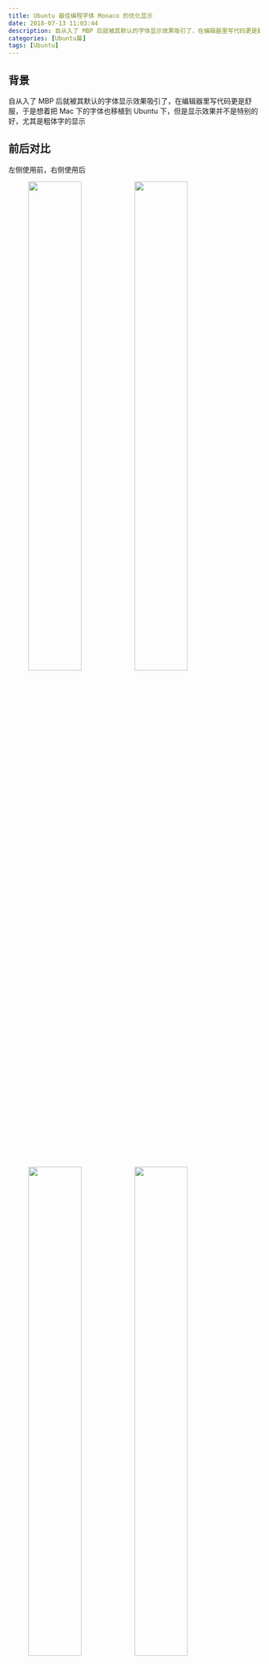 ```yaml
---
title: Ubuntu 最佳编程字体 Monaco 的优化显示
date: 2018-07-13 11:03:44
description: 自从入了 MBP 后就被其默认的字体显示效果吸引了，在编辑器里写代码更是舒服，于是想着把 Mac 下的字体也移植到 Ubuntu 下，但是显示效果并不是特别的好，尤其是粗体字的显示
categories: [Ubuntu篇]
tags: [Ubuntu]
---
```

<!-- more -->

## 背景
自从入了 MBP 后就被其默认的字体显示效果吸引了，在编辑器里写代码更是舒服，于是想着把 Mac 下的字体也移植到 Ubuntu 下，但是显示效果并不是特别的好，尤其是粗体字的显示

## 前后对比
左侧使用前，右侧使用后
<figure class="half"><img src="http://image.joylau.cn/blog/Monaco1.png" width="50%"/><img src="http://image.joylau.cn/blog/Monaco4.png" width="50%"/></figure>

<figure class="half"><img src="http://image.joylau.cn/blog/Monaco2.png" width="50%"/><img src="http://image.joylau.cn/blog/Monaco5.png" width="50%"/></figure>

<figure class="half"><img src="http://image.joylau.cn/blog/Monaco3.png" width="50%"/><img src="http://image.joylau.cn/blog/Monaco6.png" width="50%"/></figure>

## 使用步骤
1. 该字体为开源字体，字体地址： https://github.com/vjpr/monaco-bold
2. 复制到 `/usr/share/fonts`
3. `fc-cache -fv` 生成字体缓存

我的 1080P 分辨率，我的配置如下：
![MonacoB2](http://image.joylau.cn/blog/Monaco7.png)